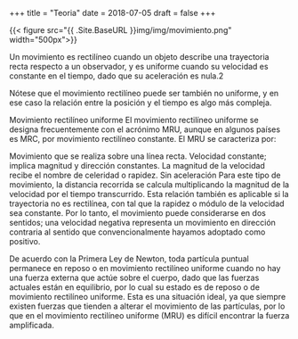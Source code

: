 +++
title = "Teoria"
date = 2018-07-05
draft = false
+++

{{< figure src="{{ .Site.BaseURL }}img/img/movimiento.png" width="500px">}}

Un movimiento es rectilíneo cuando un objeto describe una trayectoria recta respecto 
a un observador, y es uniforme cuando su velocidad es constante en el tiempo,
dado que su aceleración es nula.2​

Nótese que el movimiento rectilíneo puede ser también no uniforme, y en ese caso 
la relación entre la posición y el tiempo es algo más compleja.

Movimiento rectilíneo uniforme
El movimiento rectilíneo uniforme se designa frecuentemente con el acrónimo MRU, aunque en algunos países es MRC, por movimiento rectilíneo constante. El MRU se caracteriza por:

Movimiento que se realiza sobre una línea recta.
Velocidad constante; implica magnitud y dirección constantes.
La magnitud de la velocidad recibe el nombre de celeridad o rapidez.
Sin aceleración
Para este tipo de movimiento, la distancia recorrida se calcula multiplicando la 
magnitud de la velocidad por el tiempo transcurrido. Esta relación también es 
aplicable si la trayectoria no es rectilínea, con tal que la rapidez o módulo de
la velocidad sea constante. Por lo tanto, el movimiento puede considerarse en dos 
sentidos; una velocidad negativa representa un movimiento en dirección contraria 
al sentido que convencionalmente hayamos adoptado como positivo.

De acuerdo con la Primera Ley de Newton, toda partícula puntual permanece en
reposo o en movimiento rectilíneo uniforme cuando no hay una fuerza externa que
actúe sobre el cuerpo, dado que las fuerzas actuales están en equilibrio, por lo 
cual su estado es de reposo o de movimiento rectilíneo uniforme. Esta es una
situación ideal, ya que siempre existen fuerzas que tienden a alterar el movimiento
de las partículas, por lo que en el movimiento rectilíneo uniforme (MRU) es difícil 
encontrar la fuerza amplificada.